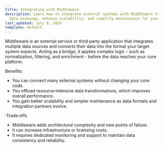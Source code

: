 ```yaml
---
title: Integrating with Middleware
description: Learn how to integrate external systems with Middleware to streamline
  data exchange, enhance scalability, and simplify maintenance for your core platform.
last_updated: July 9, 2025
template: default
---
```


Middleware is an external service or third‑party application that integrates multiple data sources and converts their data into the format your target system expects. Acting as a bridge, it applies complex logic - such as normalization, filtering, and enrichment - before the data reaches your core platform.

Benefits:

- You can connect many external systems without changing your core code.
- You offload resource‑intensive data transformations, which improves overall performance.
- You gain better scalability and simpler maintenance as data formats and integration partners evolve.

:Trade‑offs

- Middleware adds architectural complexity and new points of failure.
- It can increase infrastructure or licensing costs.
- It requires dedicated monitoring and support to maintain data consistency and reliability.